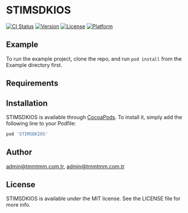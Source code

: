 # STIMSDKIOS

[![CI Status](https://img.shields.io/travis/admin@tmmtmm.com.tr/STIMSDKIOS.svg?style=flat)](https://travis-ci.org/admin@tmmtmm.com.tr/STIMSDKIOS)
[![Version](https://img.shields.io/cocoapods/v/STIMSDKIOS.svg?style=flat)](https://cocoapods.org/pods/STIMSDKIOS)
[![License](https://img.shields.io/cocoapods/l/STIMSDKIOS.svg?style=flat)](https://cocoapods.org/pods/STIMSDKIOS)
[![Platform](https://img.shields.io/cocoapods/p/STIMSDKIOS.svg?style=flat)](https://cocoapods.org/pods/STIMSDKIOS)

## Example

To run the example project, clone the repo, and run `pod install` from the Example directory first.

## Requirements

## Installation

STIMSDKIOS is available through [CocoaPods](https://cocoapods.org). To install
it, simply add the following line to your Podfile:

```ruby
pod 'STIMSDKIOS'
```

## Author

admin@tmmtmm.com.tr, admin@tmmtmm.com.tr

## License

STIMSDKIOS is available under the MIT license. See the LICENSE file for more info.
